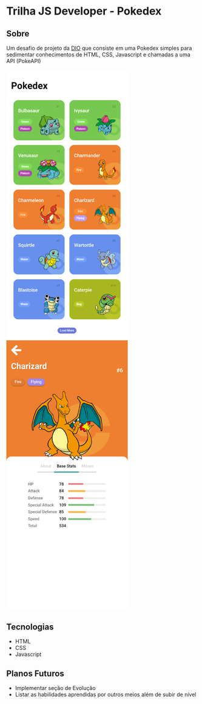 # Trilha JS Developer - Pokedex

## Sobre

Um desafio de projeto da [DIO](https://www.dio.me/) que consiste em uma Pokedex simples para sedimentar conhecimentos de HTML, CSS, Javascript e  chamadas a uma API (PokeAPI)

<div>
<img src="/.github/pokedex.png" alt="pokedex screenshot" width="320">
<img src="/.github/stats.png" alt="pokemon stats screenshot" width="320">
</div>

## Tecnologias

- HTML
- CSS
- Javascript

## Planos Futuros

- Implementar seção de Evolução
- Listar as habilidades aprendidas por outros meios além de subir de nível
